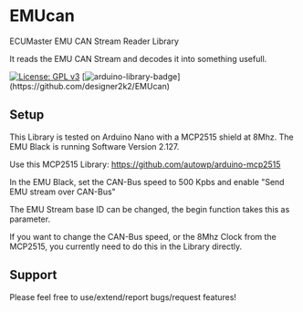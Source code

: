 # EMUcan
ECUMaster EMU CAN Stream Reader Library

It reads the EMU CAN Stream and decodes it into something usefull.

[![License: GPL v3](https://img.shields.io/badge/License-GPLv3-blue.svg)](https://www.gnu.org/licenses/gpl-3.0) [![arduino-library-badge](https://www.ardu-badge.com/badge/MyLibrary.svg?)](https://github.com/designer2k2/EMUcan)

## Setup

This Library is tested on Arduino Nano with a MCP2515 shield at 8Mhz.
The EMU Black is running Software Version 2.127.

Use this MCP2515 Library: https://github.com/autowp/arduino-mcp2515

In the EMU Black, set the CAN-Bus speed to 500 Kpbs and enable "Send EMU stream over CAN-Bus"

The EMU Stream base ID can be changed, the begin function takes this as parameter.

If you want to change the CAN-Bus speed, or the 8Mhz Clock from the MCP2515, you currently need to do this in the Library directly.

## Support

Please feel free to use/extend/report bugs/request features!

